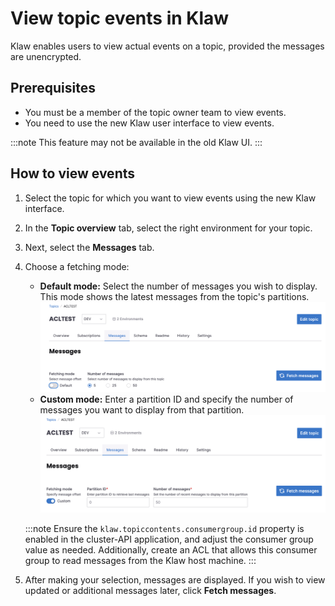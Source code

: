 # View topic events in Klaw

Klaw enables users to view actual events on a topic, provided the messages are unencrypted.

## Prerequisites

- You must be a member of the topic owner team to view events.
- You need to use the new Klaw user interface to view events.

:::note
This feature may not be available in the old Klaw UI.
:::

## How to view events

1. Select the topic for which you want to view events using the new Klaw interface.
2. In the **Topic overview** tab, select the right environment for your topic.
3. Next, select the **Messages** tab.
4. Choose a fetching mode:
   - **Default mode:** Select the number of messages you wish to display. This mode shows the latest messages from the topic's partitions.
     ![image](../../../static/images/topic/view-events1.png)
   - **Custom mode:** Enter a partition ID and specify the number of messages you want to display from that partition.
     ![image](../../../static/images/topic/view-events2.png)

   :::note
   Ensure the `klaw.topiccontents.consumergroup.id` property is enabled in the cluster-API application, and adjust the consumer group value as needed. Additionally, create an ACL that allows this consumer group to read messages from the Klaw host machine.
   :::

5. After making your selection, messages are displayed. If you wish to view updated or additional messages later, click **Fetch messages**.
